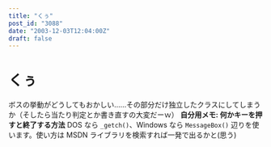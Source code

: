 ```yaml
---
title: "くぅ"
post_id: "3088"
date: "2003-12-03T12:04:00Z"
draft: false
---
```


# くぅ

ボスの挙動がどうしてもおかしい……その部分だけ独立したクラスにしてしまうか（そしたら当たり判定とか書き直すの大変だーｗ）  **自分用メモ: 何かキーを押すと終了する方法** DOS なら `_getch()`、Windows なら `MessageBox()` 辺りを使います。使い方は MSDN ライブラリを検索すれば一発で出るかと(思う)
